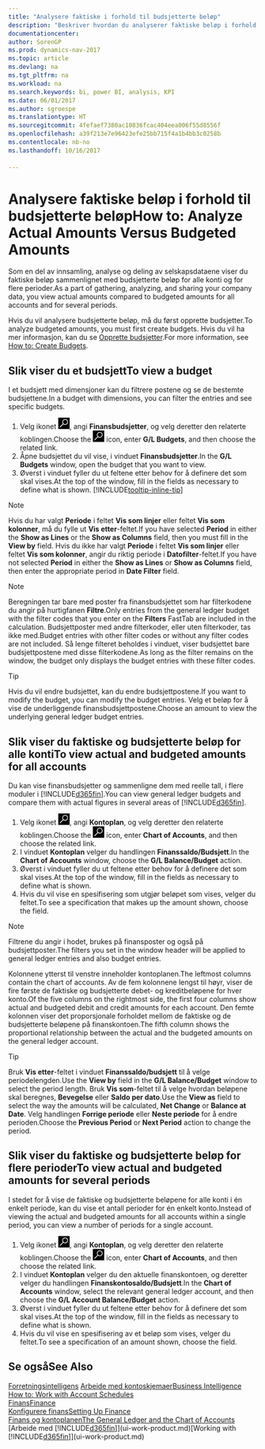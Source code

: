 ```yaml
---
title: "Analysere faktiske i forhold til budsjetterte beløp"
description: "Beskriver hvordan du analyserer faktiske beløp i forhold til budsjetterte beløp."
documentationcenter: 
author: SorenGP
ms.prod: dynamics-nav-2017
ms.topic: article
ms.devlang: na
ms.tgt_pltfrm: na
ms.workload: na
ms.search.keywords: bi, power BI, analysis, KPI
ms.date: 06/01/2017
ms.author: sgroespe
ms.translationtype: HT
ms.sourcegitcommit: 4fefaef7380ac10836fcac404eea006f55d8556f
ms.openlocfilehash: a39f213e7e96423efe25bb715f4a1b4bb3c0258b
ms.contentlocale: nb-no
ms.lasthandoff: 10/16/2017

---
```

# <a name="how-to-analyze-actual-amounts-versus-budgeted-amounts"></a><span data-ttu-id="950d2-103">Analysere faktiske beløp i forhold til budsjetterte beløp</span><span class="sxs-lookup"><span data-stu-id="950d2-103">How to: Analyze Actual Amounts Versus Budgeted Amounts</span></span>
<span data-ttu-id="950d2-104">Som en del av innsamling, analyse og deling av selskapsdataene viser du faktiske beløp sammenlignet med budsjetterte beløp for alle konti og for flere perioder.</span><span class="sxs-lookup"><span data-stu-id="950d2-104">As a part of gathering, analyzing, and sharing your company data, you view actual amounts compared to budgeted amounts for all accounts and for several periods.</span></span>

<span data-ttu-id="950d2-105">Hvis du vil analysere budsjetterte beløp, må du først opprette budsjetter.</span><span class="sxs-lookup"><span data-stu-id="950d2-105">To analyze budgeted amounts, you must first create budgets.</span></span> <span data-ttu-id="950d2-106">Hvis du vil ha mer informasjon, kan du se [Opprette budsjetter](finance-how-create-budgets.md).</span><span class="sxs-lookup"><span data-stu-id="950d2-106">For more information, see [How to: Create Budgets](finance-how-create-budgets.md).</span></span>

## <a name="to-view-a-budget"></a><span data-ttu-id="950d2-107">Slik viser du et budsjett</span><span class="sxs-lookup"><span data-stu-id="950d2-107">To view a budget</span></span>
<span data-ttu-id="950d2-108">I et budsjett med dimensjoner kan du filtrere postene og se de bestemte budsjettene.</span><span class="sxs-lookup"><span data-stu-id="950d2-108">In a budget with dimensions, you can filter the entries and see specific budgets.</span></span>

1. <span data-ttu-id="950d2-109">Velg ikonet ![Søk etter side eller rapport](media/ui-search/search_small.png "Søk etter side eller rapport"), angi **Finansbudsjetter**, og velg deretter den relaterte koblingen.</span><span class="sxs-lookup"><span data-stu-id="950d2-109">Choose the ![Search for Page or Report](media/ui-search/search_small.png "Search for Page or Report icon") icon, enter **G/L Budgets**, and then choose the related link.</span></span>
2. <span data-ttu-id="950d2-110">Åpne budsjettet du vil vise, i vinduet **Finansbudsjetter**.</span><span class="sxs-lookup"><span data-stu-id="950d2-110">In the **G/L Budgets** window, open the budget that you want to view.</span></span>  
3. <span data-ttu-id="950d2-111">Øverst i vinduet fyller du ut feltene etter behov for å definere det som skal vises.</span><span class="sxs-lookup"><span data-stu-id="950d2-111">At the top of the window, fill in the fields as necessary to define what is shown.</span></span> [!INCLUDE[tooltip-inline-tip](includes/tooltip-inline-tip_md.md)]

> [!NOTE]  
>   <span data-ttu-id="950d2-112">Hvis du har valgt **Periode** i feltet **Vis som linjer** eller feltet **Vis som kolonner**, må du fylle ut **Vis etter**-feltet.</span><span class="sxs-lookup"><span data-stu-id="950d2-112">If you have selected **Period** in either the **Show as Lines** or the **Show as Columns** field, then you must fill in the **View by** field.</span></span> <span data-ttu-id="950d2-113">Hvis du ikke har valgt **Periode** i feltet **Vis som linjer** eller feltet **Vis som kolonner**, angir du riktig periode i **Datofilter**-feltet.</span><span class="sxs-lookup"><span data-stu-id="950d2-113">If you have not selected **Period** in either the **Show as Lines** or **Show as Columns** field, then enter the appropriate period in **Date Filter** field.</span></span>  

> [!NOTE]  
>   <span data-ttu-id="950d2-114">Beregningen tar bare med poster fra finansbudsjettet som har filterkodene du angir på hurtigfanen **Filtre**.</span><span class="sxs-lookup"><span data-stu-id="950d2-114">Only entries from the general ledger budget with the filter codes that you enter on the **Filters** FastTab are included in the calculation.</span></span> <span data-ttu-id="950d2-115">Budsjettposter med andre filterkoder, eller uten filterkoder, tas ikke med.</span><span class="sxs-lookup"><span data-stu-id="950d2-115">Budget entries with other filter codes or without any filter codes are not included.</span></span> <span data-ttu-id="950d2-116">Så lenge filteret beholdes i vinduet, viser budsjettet bare budsjettpostene med disse filterkodene.</span><span class="sxs-lookup"><span data-stu-id="950d2-116">As long as the filter remains on the window, the budget only displays the budget entries with these filter codes.</span></span>  

> [!TIP]  
>   <span data-ttu-id="950d2-117">Hvis du vil endre budsjettet, kan du endre budsjettpostene.</span><span class="sxs-lookup"><span data-stu-id="950d2-117">If you want to modify the budget, you can modify the budget entries.</span></span> <span data-ttu-id="950d2-118">Velg et beløp for å vise de underliggende finansbudsjettpostene.</span><span class="sxs-lookup"><span data-stu-id="950d2-118">Choose an amount to view the underlying general ledger budget entries.</span></span>

## <a name="to-view-actual-and-budgeted-amounts-for-all-accounts"></a><span data-ttu-id="950d2-119">Slik viser du faktiske og budsjetterte beløp for alle konti</span><span class="sxs-lookup"><span data-stu-id="950d2-119">To view actual and budgeted amounts for all accounts</span></span>  
<span data-ttu-id="950d2-120">Du kan vise finansbudsjetter og sammenligne dem med reelle tall, i flere moduler i [!INCLUDE[d365fin](includes/d365fin_md.md)].</span><span class="sxs-lookup"><span data-stu-id="950d2-120">You can view general ledger budgets and compare them with actual figures in several areas of [!INCLUDE[d365fin](includes/d365fin_md.md)].</span></span>

1. <span data-ttu-id="950d2-121">Velg ikonet ![Søk etter side eller rapport](media/ui-search/search_small.png "Søk etter side eller rapport"), angi **Kontoplan**, og velg deretter den relaterte koblingen.</span><span class="sxs-lookup"><span data-stu-id="950d2-121">Choose the ![Search for Page or Report](media/ui-search/search_small.png "Search for Page or Report icon") icon, enter **Chart of Accounts**, and then choose the related link.</span></span>  
2. <span data-ttu-id="950d2-122">I vinduet **Kontoplan** velger du handlingen **Finanssaldo/Budsjett**.</span><span class="sxs-lookup"><span data-stu-id="950d2-122">In the **Chart of Accounts** window, choose the **G/L Balance/Budget** action.</span></span>
3. <span data-ttu-id="950d2-123">Øverst i vinduet fyller du ut feltene etter behov for å definere det som skal vises.</span><span class="sxs-lookup"><span data-stu-id="950d2-123">At the top of the window, fill in the fields as necessary to define what is shown.</span></span>  
4. <span data-ttu-id="950d2-124">Hvis du vil vise en spesifisering som utgjør beløpet som vises, velger du feltet.</span><span class="sxs-lookup"><span data-stu-id="950d2-124">To see a specification that makes up the amount shown, choose the field.</span></span>  

> [!NOTE]  
>   <span data-ttu-id="950d2-125">Filtrene du angir i hodet, brukes på finansposter og også på budsjettposter.</span><span class="sxs-lookup"><span data-stu-id="950d2-125">The filters you set in the window header will be applied to general ledger entries and also budget entries.</span></span>

<span data-ttu-id="950d2-126">Kolonnene ytterst til venstre inneholder kontoplanen.</span><span class="sxs-lookup"><span data-stu-id="950d2-126">The leftmost columns contain the chart of accounts.</span></span> <span data-ttu-id="950d2-127">Av de fem kolonnene lengst til høyr, viser de fire første de faktiske og budsjetterte debet- og kreditbeløpene for hver konto.</span><span class="sxs-lookup"><span data-stu-id="950d2-127">Of the five columns on the rightmost side, the first four columns show actual and budgeted debit and credit amounts for each account.</span></span> <span data-ttu-id="950d2-128">Den femte kolonnen viser det proporsjonale forholdet mellom de faktiske og de budsjetterte beløpene på finanskontoen.</span><span class="sxs-lookup"><span data-stu-id="950d2-128">The fifth column shows the proportional relationship between the actual and the budgeted amounts on the general ledger account.</span></span>  

> [!TIP]  
>   <span data-ttu-id="950d2-129">Bruk **Vis etter**-feltet i vinduet **Finanssaldo/budsjett** til å velge periodelengden.</span><span class="sxs-lookup"><span data-stu-id="950d2-129">Use the **View by** field in the **G/L Balance/Budget** window to select the period length.</span></span> <span data-ttu-id="950d2-130">Bruk **Vis som**-feltet til å velge hvordan beløpene skal beregnes, **Bevegelse** eller **Saldo per dato**.</span><span class="sxs-lookup"><span data-stu-id="950d2-130">Use the **View as** field to select the way the amounts will be calculated, **Net Change** or **Balance at Date**.</span></span> <span data-ttu-id="950d2-131">Velg handlingen **Forrige periode** eller **Neste periode** for å endre perioden.</span><span class="sxs-lookup"><span data-stu-id="950d2-131">Choose the **Previous Period** or **Next Period** action to change the period.</span></span>  

## <a name="to-view-actual-and-budgeted-amounts-for-several-periods"></a><span data-ttu-id="950d2-132">Slik viser du faktiske og budsjetterte beløp for flere perioder</span><span class="sxs-lookup"><span data-stu-id="950d2-132">To view actual and budgeted amounts for several periods</span></span>  
<span data-ttu-id="950d2-133">I stedet for å vise de faktiske og budsjetterte beløpene for alle konti i én enkelt periode, kan du vise et antall perioder for én enkelt konto.</span><span class="sxs-lookup"><span data-stu-id="950d2-133">Instead of viewing the actual and budgeted amounts for all accounts within a single period, you can view a number of periods for a single account.</span></span>  

1. <span data-ttu-id="950d2-134">Velg ikonet ![Søk etter side eller rapport](media/ui-search/search_small.png "Søk etter side eller rapport"), angi **Kontoplan**, og velg deretter den relaterte koblingen.</span><span class="sxs-lookup"><span data-stu-id="950d2-134">Choose the ![Search for Page or Report](media/ui-search/search_small.png "Search for Page or Report icon") icon, enter **Chart of Accounts**, and then choose the related link.</span></span>  
2. <span data-ttu-id="950d2-135">I vinduet **Kontoplan** velger du den aktuelle finanskontoen, og deretter velger du handlingen **Finanskontosaldo/Budsjett**.</span><span class="sxs-lookup"><span data-stu-id="950d2-135">In the **Chart of Accounts** window, select the relevant general ledger account, and then choose the **G/L Account Balance/Budget** action.</span></span>  
3. <span data-ttu-id="950d2-136">Øverst i vinduet fyller du ut feltene etter behov for å definere det som skal vises.</span><span class="sxs-lookup"><span data-stu-id="950d2-136">At the top of the window, fill in the fields as necessary to define what is shown.</span></span>   
4. <span data-ttu-id="950d2-137">Hvis du vil vise en spesifisering av et beløp som vises, velger du feltet.</span><span class="sxs-lookup"><span data-stu-id="950d2-137">To see a specification of an amount shown, choose the field.</span></span>  

## <a name="see-also"></a><span data-ttu-id="950d2-138">Se også</span><span class="sxs-lookup"><span data-stu-id="950d2-138">See Also</span></span>
<span data-ttu-id="950d2-139">[Forretningsintelligens](bi.md)
[Arbeide med kontoskjemaer](bi-how-work-account-schedule.md)</span><span class="sxs-lookup"><span data-stu-id="950d2-139">[Business Intelligence](bi.md)
[How to: Work with Account Schedules](bi-how-work-account-schedule.md)</span></span>  
[<span data-ttu-id="950d2-140">Finans</span><span class="sxs-lookup"><span data-stu-id="950d2-140">Finance</span></span>](finance.md)  
[<span data-ttu-id="950d2-141">Konfigurere finans</span><span class="sxs-lookup"><span data-stu-id="950d2-141">Setting Up Finance</span></span>](finance-setup-finance.md)  
[<span data-ttu-id="950d2-142">Finans og kontoplanen</span><span class="sxs-lookup"><span data-stu-id="950d2-142">The General Ledger and the Chart of Accounts</span></span>](finance-general-ledger.md)  
<span data-ttu-id="950d2-143">[Arbeide med [!INCLUDE[d365fin](includes/d365fin_md.md)]](ui-work-product.md)</span><span class="sxs-lookup"><span data-stu-id="950d2-143">[Working with [!INCLUDE[d365fin](includes/d365fin_md.md)]](ui-work-product.md)</span></span>  

